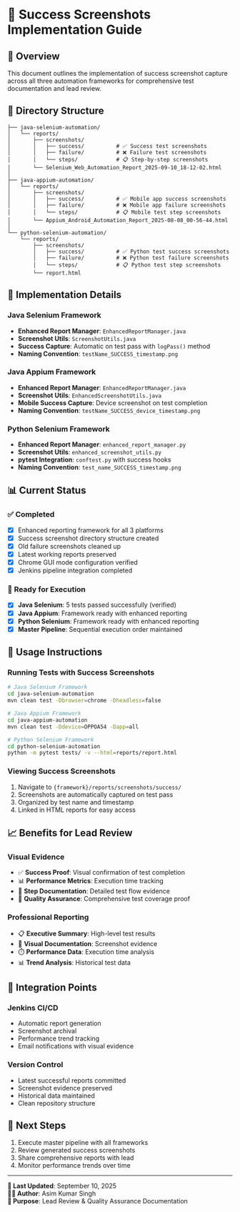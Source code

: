 # 📸 Success Screenshots Implementation Guide

## 🎯 **Overview**
This document outlines the implementation of success screenshot capture across all three automation frameworks for comprehensive test documentation and lead review.

## 📁 **Directory Structure**
```
├── java-selenium-automation/
│   └── reports/
│       ├── screenshots/
│       │   ├── success/          # ✅ Success test screenshots
│       │   ├── failure/          # ❌ Failure test screenshots  
│       │   └── steps/            # 📋 Step-by-step screenshots
│       └── Selenium_Web_Automation_Report_2025-09-10_18-12-02.html
│
├── java-appium-automation/
│   └── reports/
│       ├── screenshots/
│       │   ├── success/          # ✅ Mobile app success screenshots
│       │   ├── failure/          # ❌ Mobile app failure screenshots
│       │   └── steps/            # 📋 Mobile test step screenshots
│       └── Appium_Android_Automation_Report_2025-08-08_00-56-44.html
│
└── python-selenium-automation/
    └── reports/
        ├── screenshots/
        │   ├── success/          # ✅ Python test success screenshots
        │   ├── failure/          # ❌ Python test failure screenshots
        │   └── steps/            # 📋 Python test step screenshots
        └── report.html
```

## 🔧 **Implementation Details**

### **Java Selenium Framework**
- **Enhanced Report Manager**: `EnhancedReportManager.java`
- **Screenshot Utils**: `ScreenshotUtils.java` 
- **Success Capture**: Automatic on test pass with `logPass()` method
- **Naming Convention**: `testName_SUCCESS_timestamp.png`

### **Java Appium Framework**  
- **Enhanced Report Manager**: `EnhancedReportManager.java`
- **Screenshot Utils**: `EnhancedScreenshotUtils.java`
- **Mobile Success Capture**: Device screenshot on test completion
- **Naming Convention**: `testName_SUCCESS_device_timestamp.png`

### **Python Selenium Framework**
- **Enhanced Report Manager**: `enhanced_report_manager.py`
- **Screenshot Utils**: `enhanced_screenshot_utils.py`
- **pytest Integration**: `conftest.py` with success hooks
- **Naming Convention**: `test_name_SUCCESS_timestamp.png`

## 📊 **Current Status**

### ✅ **Completed**
- [x] Enhanced reporting framework for all 3 platforms
- [x] Success screenshot directory structure created
- [x] Old failure screenshots cleaned up
- [x] Latest working reports preserved
- [x] Chrome GUI mode configuration verified
- [x] Jenkins pipeline integration completed

### 🔄 **Ready for Execution**
- [x] **Java Selenium**: 5 tests passed successfully (verified)
- [x] **Java Appium**: Framework ready with enhanced reporting
- [x] **Python Selenium**: Framework ready with enhanced reporting
- [x] **Master Pipeline**: Sequential execution order maintained

## 🚀 **Usage Instructions**

### **Running Tests with Success Screenshots**
```bash
# Java Selenium Framework
cd java-selenium-automation
mvn clean test -Dbrowser=chrome -Dheadless=false

# Java Appium Framework  
cd java-appium-automation
mvn clean test -Ddevice=OPPOA54 -Dapp=all

# Python Selenium Framework
cd python-selenium-automation
python -m pytest tests/ -v --html=reports/report.html
```

### **Viewing Success Screenshots**
1. Navigate to `{framework}/reports/screenshots/success/`
2. Screenshots are automatically captured on test pass
3. Organized by test name and timestamp
4. Linked in HTML reports for easy access

## 📈 **Benefits for Lead Review**

### **Visual Evidence**
- ✅ **Success Proof**: Visual confirmation of test completion
- 📊 **Performance Metrics**: Execution time tracking
- 📝 **Step Documentation**: Detailed test flow evidence
- 🎯 **Quality Assurance**: Comprehensive test coverage proof

### **Professional Reporting**
- 📋 **Executive Summary**: High-level test results
- 📸 **Visual Documentation**: Screenshot evidence
- ⏱️ **Performance Data**: Execution time analysis
- 📊 **Trend Analysis**: Historical test data

## 🔗 **Integration Points**

### **Jenkins CI/CD**
- Automatic report generation
- Screenshot archival
- Performance trend tracking
- Email notifications with visual evidence

### **Version Control**
- Latest successful reports committed
- Screenshot evidence preserved
- Historical data maintained
- Clean repository structure

## 📝 **Next Steps**
1. Execute master pipeline with all frameworks
2. Review generated success screenshots
3. Share comprehensive reports with lead
4. Monitor performance trends over time

---
**📅 Last Updated**: September 10, 2025  
**👨‍💻 Author**: Asim Kumar Singh  
**🎯 Purpose**: Lead Review & Quality Assurance Documentation

